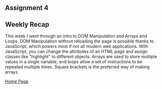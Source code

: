 ## Assignment 4

## Weekly Recap

This week I went through an intro to DOM Manipulation and Arrays and Loops. DOM Manipulation without reloading the page is possible thanks to JavaScript, which powers most if not all modern web applications. With JavaScript, you can change the attributes of an HTML page and assign classes like "highlight" to different objects. Arrays are used to store multiple values in a single variable, and loops allow a set of instructions to be repeated multiple times. Square brackets is the preferred way of making arrays.

[Home Page](https://wowowo1791.github.io/sp-newm-n220/homework-4/index.html)